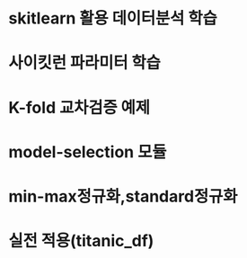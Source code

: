 # skitlearn 활용 데이터분석 학습
# 사이킷런 파라미터 학습
# K-fold 교차검증 예제
# model-selection 모듈
# min-max정규화,standard정규화
# 실전 적용(titanic_df)
